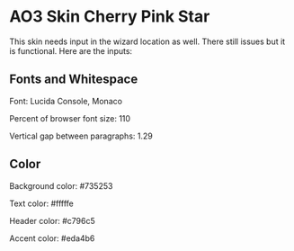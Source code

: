 <h1>AO3 Skin Cherry Pink Star</h1>
This skin needs input in the wizard location as well. There still issues but it is functional. Here are the inputs:

<h2>Fonts and Whitespace</h2>
<p>Font: Lucida Console, Monaco</p>
<p>Percent of browser font size: 110</p>
<p>Vertical gap between paragraphs: 1.29</p>

<h2>Color</h2>
<p>Background color: #735253</p>
<p>Text color: #fffffe</p>
<p>Header color: #c796c5</p>
<p>Accent color: #eda4b6</p>
